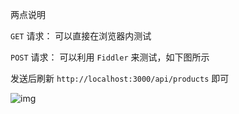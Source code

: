 两点说明

```GET``` 请求： 可以直接在浏览器内测试

```POST``` 请求： 可以利用 ```Fiddler``` 来测试，如下图所示

发送后刷新 ```http://localhost:3000/api/products``` 即可 

![img](https://raw.githubusercontent.com/heptaluan/koa-demo/master/koa-rest/rest.png)
